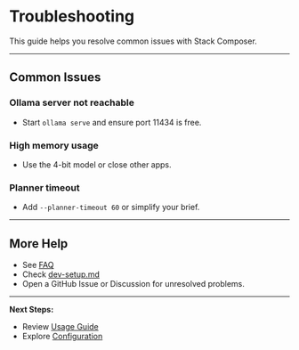 # Troubleshooting

This guide helps you resolve common issues with Stack Composer.

---

## Common Issues

### Ollama server not reachable

- Start `ollama serve` and ensure port 11434 is free.

### High memory usage

- Use the 4-bit model or close other apps.

### Planner timeout

- Add `--planner-timeout 60` or simplify your brief.

---

## More Help

- See [FAQ](../reference/faq.md)
- Check [dev-setup.md](../developer-extensibility-docs/dev-setup.md#troubleshooting)
- Open a GitHub Issue or Discussion for unresolved problems.

---

**Next Steps:**

- Review [Usage Guide](usage.md)
- Explore [Configuration](configuration.md)
